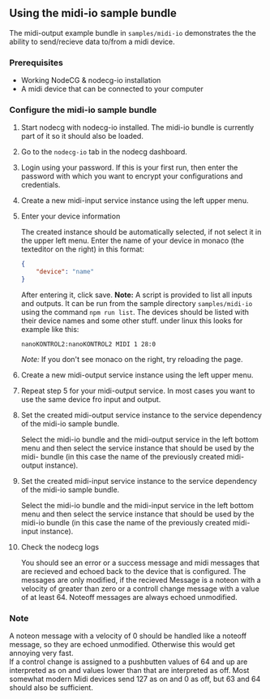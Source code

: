 ## Using the midi-io sample bundle

The midi-output example bundle in `samples/midi-io` demonstrates the the ability to send/recieve data to/from a midi device. 

### Prerequisites

-   Working NodeCG & nodecg-io installation
-   A midi device that can be connected to your computer

### Configure the midi-io sample bundle

1. Start nodecg with nodecg-io installed. The midi-io bundle is currently part of it so it should also be loaded.

2. Go to the `nodecg-io` tab in the nodecg dashboard.

3. Login using your password. If this is your first run, then enter the password with which you want to encrypt your configurations and credentials.

4. Create a new midi-input service instance using the left upper menu.

5. Enter your device information

    The created instance should be automatically selected, if not select it in the upper left menu. Enter the name of your device in monaco (the texteditor on the right) in this format:

    ```json
    {
        "device": "name"
    }
    ```

    After entering it, click save.
    __Note:__ A script is provided to list all inputs and outputs. It can be run from the sample directory `samples/midi-io` using the command `npm run list`. The devices should be listed with their device names and some other stuff.
    under linux this looks for example like this:
    
    ```
    nanoKONTROL2:nanoKONTROL2 MIDI 1 28:0
    ```

    _Note:_ If you don't see monaco on the right, try reloading the page.

6. Create a new midi-output service instance using the left upper menu.

7. Repeat step 5 for your midi-output service. In most cases you want to use the same device fro input and output.

8. Set the created midi-output service instance to the service dependency of the midi-io sample bundle.

    Select the midi-io bundle and the midi-output service in the left bottom menu and then select the service instance that should be used by the midi- bundle (in this case the name of the previously created midi-output instance).

9. Set the created midi-input service instance to the service dependency of the midi-io sample bundle.

    Select the midi-io bundle and the midi-input service in the left bottom menu and then select the service instance that should be used by the midi-io bundle (in this case the name of the previously created midi-input instance).

10. Check the nodecg logs

    You should see an error or a success message and midi messages that are recieved and echoed back to the device that is configured. The messages are only modified, if the recieved Message is a noteon with a velocity of greater than zero or a controll change message with a value of at least 64. Noteoff messages are always echoed unmodified.

### Note

A noteon message with a velocity of 0 should be handled like a noteoff message, so they are echoed unmodified. Otherwise this would get annoying very fast.  
If a control change is assigned to a pushbutten values of 64 and up are interpreted as on and values lower than that are interpreted as off. Most somewhat modern Midi devices send 127 as on and 0 as off, but 63 and 64 should also be sufficient. 
